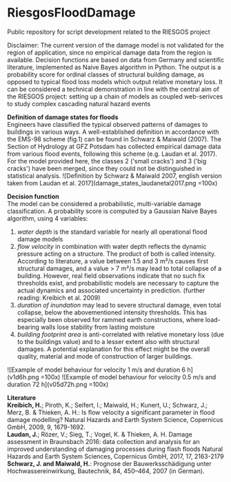# RiesgosFloodDamage
Public repository for script development related to the RIESGOS project


Disclaimer: The current version of the damage model is not validated for the region of application, since no empirical damage data from the region is available. Decision functions are based on data from Germany and scientific literature, implemented as Naive Bayes algorithm in Python. The output is a probability score for ordinal classes of structural building damage, as opposed to typical flood loss models which output relative monetary loss. It can be considered a technical demonstration in line with the central aim of the RIESGOS project: setting up a chain of models as coupled web-serivces to study complex cascading natural hazard events </div>


**Definition of damage states for floods**  
Engineers have classified the typical observed patterns of damages to buildings in various ways. A well-established definition in accordance with the EMS-98 scheme (fig.1) can be found in Schwarz & Maiwald (2007). The Section of Hydrology at GFZ Potsdam has collected empirical damage data from various flood events, following this scheme (e.g. Laudan et al. 2017). For the model provided here, the classes 2 ('small cracks') and 3 ('big cracks') have been merged, since they could not be distinguished in statistical analysis.
![Definition by Schwarz & Maiwald 2007, english version taken from Laudan et al. 2017](damage_states_laudanetal2017.png =100x)


**Decision function**  
The model can be considered a probabilistic, multi-variable damage classification. A probability score is computed by a Gaussian Naive Bayes algorithm, using 4 variables: 
1. *water depth* is the standard variable for nearly all operational flood damage models
2. *flow velocity* in combination with water depth reflects the dynamic pressure acting on a structure. The product of both is called intensity. According to literature, a value between 1.5 and 3 m²/s causes first structural damages, and a value > 7 m²/s may lead to total collapse of a building. However, real field observations indicate that no such fix thresholds exist, and probabilistic models are necessary to capture the actual dynamics and associated uncertainty in prediction. (further reading: Kreibich et al. 2009)
3. *duration of inundation* may lead to severe structural damage, even total collapse, below the abovementioned intensity thresholds. This has especially been observed for rammed earth constructions, where load-bearing walls lose stability from lasting moisture
4. *building footprint area* is anti-correlated with relative monetary loss (due to the buildings value) and to a lesser extent also with structural damages. A potential explanation for this effect might be the overall quality, material and mode of construction of larger buildings.

![Example of model behaviour for velocity 1 m/s and duration 6 h](v1d6h.png =100x)
![Example of model behaviour for velocity 0.5 m/s and duration 72 h](v05d72h.png =100x)


**Literature**  
**Kreibich, H.**; Piroth, K.; Seifert, I.; Maiwald, H.; Kunert, U.; Schwarz, J.; Merz, B. & Thieken, A. H.: Is flow velocity a significant parameter in flood damage modelling? Natural Hazards and Earth System Science, Copernicus GmbH, 2009, 9, 1679-1692.  
**Laudan, J.**; Rözer, V.; Sieg, T.; Vogel, K. & Thieken, A. H. Damage assessment in Braunsbach 2016: data collection and analysis for an improved understanding of damaging processes during flash floods Natural Hazards and Earth System Sciences, Copernicus GmbH, 2017, 17, 2163-2179  
**Schwarz, J. and Maiwald, H.**: Prognose der Bauwerksschädigung unter Hochwassereinwirkung, Bautechnik, 84, 450–464, 2007 (in German).
